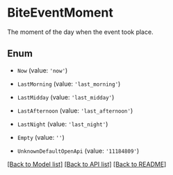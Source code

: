 # BiteEventMoment

The moment of the day when the event took place.

## Enum

* `Now` (value: `'now'`)

* `LastMorning` (value: `'last_morning'`)

* `LastMidday` (value: `'last_midday'`)

* `LastAfternoon` (value: `'last_afternoon'`)

* `LastNight` (value: `'last_night'`)

* `Empty` (value: `''`)

* `UnknownDefaultOpenApi` (value: `'11184809'`)

[[Back to Model list]](../README.md#documentation-for-models) [[Back to API list]](../README.md#documentation-for-api-endpoints) [[Back to README]](../README.md)
